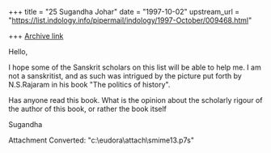 +++
title = "25 Sugandha Johar"
date = "1997-10-02"
upstream_url = "https://list.indology.info/pipermail/indology/1997-October/009468.html"

+++
[Archive link](https://list.indology.info/pipermail/indology/1997-October/009468.html)

Hello,

I hope some of the Sanskrit scholars on this list will be able to help me. I
am not a sanskritist, and as such was intrigued by the picture put forth by
N.S.Rajaram in his book "The politics of history".

Has anyone read this book. What is the opinion about the scholarly rigour of
the author of this book, or rather the book itself

Sugandha



Attachment Converted: "c:\eudora\attach\smime13.p7s"



